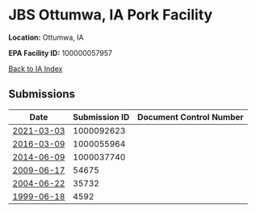 # JBS Ottumwa, IA Pork Facility

**Location:** Ottumwa, IA

**EPA Facility ID:** 100000057957

[Back to IA Index](../../index.md)

## Submissions

| Date | Submission ID | Document Control Number |
|------|--------------|-------------------------|
| [2021-03-03](submissions/1000092623.md) | 1000092623 |  |
| [2016-03-09](submissions/1000055964.md) | 1000055964 |  |
| [2014-06-09](submissions/1000037740.md) | 1000037740 |  |
| [2009-06-17](submissions/54675.md) | 54675 |  |
| [2004-06-22](submissions/35732.md) | 35732 |  |
| [1999-06-18](submissions/4592.md) | 4592 |  |
